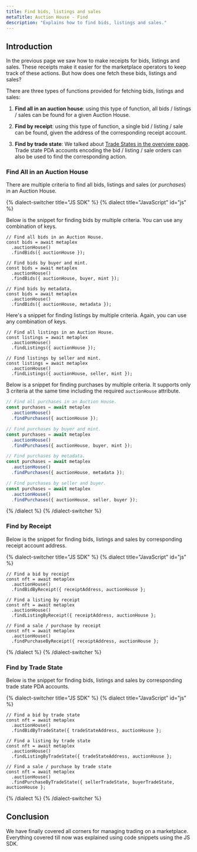 ```yaml
---
title: Find bids, listings and sales
metaTitle: Auction House - Find
description: "Explains how to find bids, listings and sales."
---
```

## Introduction

In the previous page we saw how to make receipts for bids, listings and sales. These receipts make it easier for the marketplace operators to keep track of these actions. But how does one fetch these bids, listings and sales?

There are three types of functions provided for fetching bids, listings and sales:

1. **Find all in an auction house**: using this type of function, all bids / listings / sales can be found for a given Auction House.

2. **Find by receipt**: using this type of function, a single bid / listing / sale can be found, given the address of the corresponding receipt account.

3. **Find by trade state**: We talked about [Trade States in the overview page](/legacy-documentation/auction-house/overview). Trade state PDA accounts encoding the bid / listing / sale orders can also be used to find the corresponding action.

### Find All in an Auction House

There are multiple criteria to find all bids, listings and sales (or *purchases*) in an Auction House.

{% dialect-switcher title="JS SDK" %}
{% dialect title="JavaScript" id="js" %}

Below is the snippet for finding bids by multiple criteria. You can use any combination of keys.
     
```tsx
// Find all bids in an Auction House.
const bids = await metaplex
  .auctionHouse()
  .findBids({ auctionHouse });

// Find bids by buyer and mint.
const bids = await metaplex
  .auctionHouse()
  .findBids({ auctionHouse, buyer, mint });

// Find bids by metadata.
const bids = await metaplex
  .auctionHouse()
  .findBids({ auctionHouse, metadata });
```

Here's a snippet for finding listings by multiple criteria. Again, you can use any combination of keys.

```tsx
// Find all listings in an Auction House.
const listings = await metaplex
  .auctionHouse()
  .findListings({ auctionHouse });

// Find listings by seller and mint.
const listings = await metaplex
  .auctionHouse()
  .findListings({ auctionHouse, seller, mint });
```

Below is a snippet for finding purchases by multiple criteria. It supports only 3 criteria at the same time including the required `auctionHouse` attribute.

```ts
// Find all purchases in an Auction House.
const purchases = await metaplex
  .auctionHouse()
  .findPurchases({ auctionHouse });

// Find purchases by buyer and mint.
const purchases = await metaplex
  .auctionHouse()
  .findPurchases({ auctionHouse, buyer, mint });

// Find purchases by metadata.
const purchases = await metaplex
  .auctionHouse()
  .findPurchases({ auctionHouse, metadata });

// Find purchases by seller and buyer.
const purchases = await metaplex
  .auctionHouse()
  .findPurchases({ auctionHouse, seller, buyer });
```

{% /dialect %}
{% /dialect-switcher %}

### Find by Receipt

Below is the snippet for finding bids, listings and sales by corresponding receipt account address.

{% dialect-switcher title="JS SDK" %}
{% dialect title="JavaScript" id="js" %}
     
```tsx
// Find a bid by receipt
const nft = await metaplex
  .auctionHouse()
  .findBidByReceipt({ receiptAddress, auctionHouse };

// Find a listing by receipt
const nft = await metaplex
  .auctionHouse()
  .findListingByReceipt({ receiptAddress, auctionHouse };

// Find a sale / purchase by receipt
const nft = await metaplex
  .auctionHouse()
  .findPurchaseByReceipt({ receiptAddress, auctionHouse };
```

{% /dialect %}
{% /dialect-switcher %}

### Find by Trade State
Below is the snippet for finding bids, listings and sales by corresponding trade state PDA accounts.

{% dialect-switcher title="JS SDK" %}
{% dialect title="JavaScript" id="js" %}
     
```tsx
// Find a bid by trade state
const nft = await metaplex
  .auctionHouse()
  .findBidByTradeState({ tradeStateAddress, auctionHouse };

// Find a listing by trade state
const nft = await metaplex
  .auctionHouse()
  .findListingByTradeState({ tradeStateAddress, auctionHouse };

// Find a sale / purchase by trade state
const nft = await metaplex
  .auctionHouse()
  .findPurchaseByTradeState({ sellerTradeState, buyerTradeState, auctionHouse };
```

{% /dialect %}
{% /dialect-switcher %}

## Conclusion

We have finally covered all corners for managing trading on a marketplace. Everything covered till now was explained using code snippets using the JS SDK.

